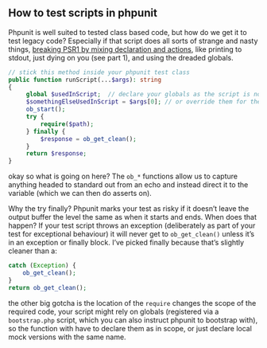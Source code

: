 ## How to test scripts in phpunit

Phpunit is well suited to tested class based code, but how do we get it to test legacy code? Especially if that script does all sorts of strange and nasty things, [breaking PSR1 by mixing declaration and actions](https://www.php-fig.org/psr/psr-1/), like printing to stdout, just dying on you (see part 1), and using the dreaded globals.

```php
// stick this method inside your phpunit test class
public function runScript(...$args): string
{
     global $usedInScript;  // declare your globals as the script is no longer being run in global scope
     $somethingElseUsedInScript = $args[0]; // or override them for the test
     ob_start();
     try {
         require($path);
     } finally {
         $response = ob_get_clean();
     }
     return $response;
}
```

okay so what is going on here? The `ob_*` functions allow us to capture anything headed to standard out from an echo and instead direct it to the variable (which we can then do asserts on).

Why the try finally? Phpunit marks your test as risky if it doesn’t leave the output buffer the level the same as when it starts and ends. When does that happen? If your test script throws an exception (deliberately as part of your test for exceptional behaviour) it will never get to `ob_get_clean()` unless it’s in an exception or finally block. I’ve picked finally because that’s slightly cleaner than a:

```php
catch (Exception) {
    ob_get_clean();
}
return ob_get_clean();
```

the other big gotcha is the location of the `require` changes the scope of the required code, your script might rely on globals (registered via a `bootstrap.php` script, which you can also instruct phpunit to bootstrap with), so the function with have to declare them as in scope, or just declare local mock versions with the same name.